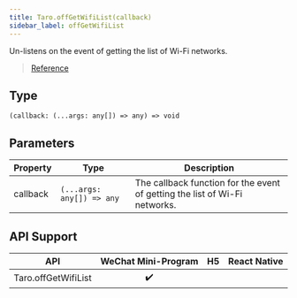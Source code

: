 ```yaml
---
title: Taro.offGetWifiList(callback)
sidebar_label: offGetWifiList
---
```


Un-listens on the event of getting the list of Wi-Fi networks.

> [Reference](https://developers.weixin.qq.com/miniprogram/en/dev/api/device/wifi/wx.offGetWifiList.html)

## Type

```tsx
(callback: (...args: any[]) => any) => void
```

## Parameters

<table>
  <thead>
    <tr>
      <th>Property</th>
      <th>Type</th>
      <th>Description</th>
    </tr>
  </thead>
  <tbody>
    <tr>
      <td>callback</td>
      <td><code>(...args: any[]) =&gt; any</code></td>
      <td>The callback function for the event of getting the list of Wi-Fi networks.</td>
    </tr>
  </tbody>
</table>

## API Support

| API | WeChat Mini-Program | H5 | React Native |
| :---: | :---: | :---: | :---: |
| Taro.offGetWifiList | ✔️ |  |  |

